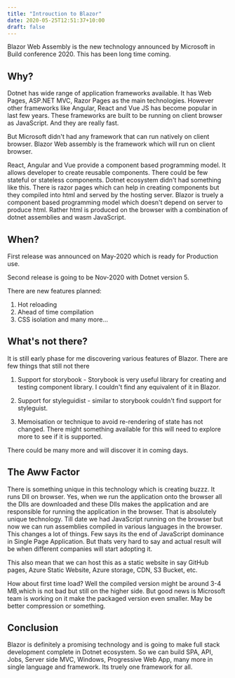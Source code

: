 ```yaml
---
title: "Introuction to Blazor"
date: 2020-05-25T12:51:37+10:00
draft: false
---
```

Blazor Web Assembly is the new technology announced by Microsoft in Build conference 2020. This has been long time coming. 

## Why?

Dotnet has wide range of application frameworks available. It has Web Pages, ASP.NET MVC, Razor Pages as the main technologies. However other frameworks like Angular, React and Vue JS has become popular in last few years. These frameworks are built to be running on client browser as JavaScript. And they are really fast.

But Microsoft didn't had any framework that can run natively on client browser. Blazor Web assembly is the framework which will run on client browser.

React, Angular and Vue provide a component based programming model. It allows developer to create reusable components. There could be few stateful or stateless components. Dotnet ecosystem didn't had something like this. There is razor pages which can help in creating components but they compiled into html and served by the hosting server. Blazor is truely a component based programming model which doesn't depend on server to produce html. Rather html is produced on the browser with a combination of dotnet assemblies and wasm JavaScript.


## When?

First release was announced on May-2020 which is ready for Production  use.

Second release is going to be Nov-2020 with Dotnet version 5.

There are new features planned:

1. Hot reloading
2. Ahead of time compilation
3. CSS isolation
and many more...

## What's not there?

It is still early phase for me discovering various features of Blazor. There are few things that still not there

1. Support for storybook - Storybook is very useful library for creating and testing component library. I couldn't find any equivalent of it in Blazor.

2. Support for styleguidist - similar to storybook couldn't find support for styleguist.

3. Memoisation or technique to avoid re-rendering of state has not changed. There might something available for this will need to explore more to see if it is supported.

There could be many more and will discover it in coming days.

## The Aww Factor

There is something unique in this technology which is creating buzzz. It runs Dll on browser. Yes, when we run the application onto the browser all the Dlls are downloaded and these Dlls makes the application and are responsible for running the application in the browser. That is absolutely unique technology. Till date we had JavaScript running on the browser but now we can run assemblies compiled in various languages in the browser. This changes a lot of things. Few says its the end of JavaScript dominance in Single Page Application. But thats very hard to say and actual result will be when different companies will start adopting it.

This also mean that we can host this as a static website in say GitHub pages, Azure Static Website, Azure storage, CDN, S3 Bucket, etc.

How about first time load? Well the compiled version might be around 3-4 MB,which is not bad but still on the higher side. But good news is Microsoft team is working on it make the packaged version even smaller. May be better compression or something. 

## Conclusion

Blazor is definitely a promising technology and is going to make full stack development complete in Dotnet ecosystem. So we can build SPA, API, Jobs, Server side MVC, Windows, Progressive Web App, many more in single language and framework. Its truely one framework for all.

